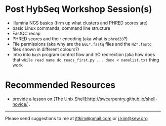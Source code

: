 # Post HybSeq Workshop Session(s)

* Illumina NGS basics (firm up what clusters and PHRED scores are)
* basic Linux commands, command line structure
* FastQC recap
* PHRED scores and their encoding (aka what is `phred33`?)
* File permissions (aka why are the `EGL*.fastq` files and the `NZ*.fastq` files shown in different colours?)
* Intro into `bash` program control flow and I/O redirection (aka how does that `while read name do reads_first.py ... done < namelist.txt` thing work


# Recommended Resources

* 
  [Software Carpentry]:https://software-carpentry.org/
  provide a lesson on
  [The Unix Shell]:http://swcarpentry.github.io/shell-novice/ .

-----

Please send suggestions to me at <jttkim@gmail.com> or <j.kim@kew.org>

